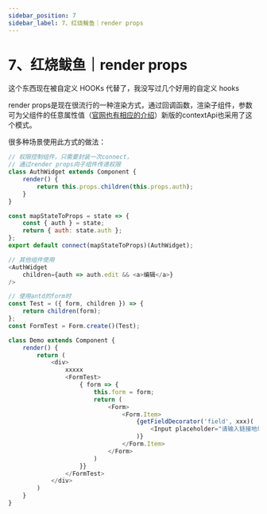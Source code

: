 ```yaml
---
sidebar_position: 7
sidebar_label: 7、红烧鲅鱼｜render props
---
```

# 7、红烧鲅鱼｜render props

这个东西现在被自定义 HOOKs 代替了，我没写过几个好用的自定义 hooks

render props是现在很流行的一种渲染方式，通过回调函数，渲染子组件，参数可为父组件的任意属性值（[官网也有相应的介绍](https://reactjs.org/docs/render-props.html "官网也有相应的介绍")）新版的contextApi也采用了这个模式。

很多种场景使用此方式的做法：

```javascript
// 权限控制组件，只需要封装一次connect，
// 通过render props向子组件传递权限
class AuthWidget extends Component {
    render() {
        return this.props.children(this.props.auth);
    }
}

const mapStateToProps = state => {
    const { auth } = state;
    return { auth: state.auth };
};
export default connect(mapStateToProps)(AuthWidget);

// 其他组件使用
<AuthWidget
    children={auth => auth.edit && <a>编辑</a>}
/>

// 使用antd的form时
const Test = ({ form, children }) => {
    return children(form);
};
const FormTest = Form.create()(Test);

class Demo extends Component {
    render() {
        return (
            <div>
                xxxxx
                <FormTest>
                    { form => {
                        this.form = form;
                        return (
                            <Form>
                                <Form.Item>
                                    {getFieldDecorator('field', xxx)(
                                        <Input placeholder="请输入链接地址" />
                                    )}
                                </Form.Item>
                            </Form>
                        )
                    }}
                </FormTest>
            </div>
        )
    }
}
```
